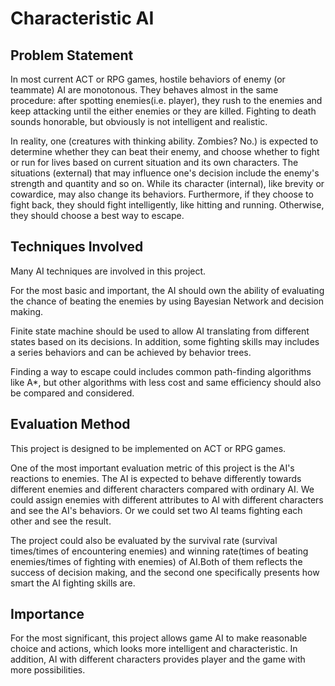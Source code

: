 # Characteristic AI #

## Problem Statement ##
In most current ACT or RPG games, hostile behaviors of enemy (or teammate) AI are monotonous. They behaves almost in the same procedure: after spotting enemies(i.e. player), they rush to the enemies and keep attacking until the either enemies or they are killed. Fighting to death sounds honorable, but obviously is not intelligent and realistic. 

In reality, one (creatures with thinking ability. Zombies? No.) is expected to determine whether they can beat their enemy, and choose whether to fight or run for lives based on current situation and its own characters. The situations (external) that may influence one's decision include the enemy's strength and quantity and so on. While its character (internal), like brevity or cowardice, may also change its behaviors. Furthermore, if they choose to fight back, they should fight intelligently, like hitting and running. Otherwise, they should choose a best way to escape.

## Techniques Involved ##
Many AI techniques are involved in this project. 

For the most basic and important, the AI should own the ability of evaluating the chance of beating the enemies by using Bayesian Network and decision making. 

Finite state machine should be used to allow AI translating from different states based on its decisions. In addition, some fighting skills may includes a series behaviors and can be achieved by behavior trees.

Finding a way to escape could includes common path-finding algorithms like A*, but other algorithms with less cost and same efficiency should also be compared and considered.

## Evaluation Method ##
This project is designed to be implemented on ACT or RPG games. 

One of the most important evaluation metric of this project is the AI's reactions to enemies. The AI is expected to behave differently towards different enemies and different characters compared with ordinary AI. We could assign enemies with different attributes to AI with different characters and see the AI's behaviors. Or we could set two AI teams fighting each other and see the result.

The project could also be evaluated by the survival rate (survival times/times of encountering enemies) and winning rate(times of beating enemies/times of fighting with enemies) of AI.Both of them reflects the success of decision making, and the second one specifically presents how smart the AI fighting skills are.

## Importance ##
For the most significant, this project allows game AI to make reasonable choice and actions, which looks more intelligent and characteristic. In addition, AI with different characters provides player and the game with more possibilities. 